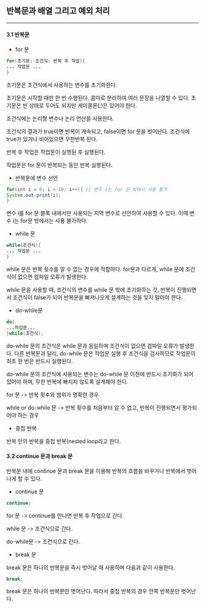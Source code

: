 ## 반복문과 배열 그리고 예외 처리



------



#### 3.1 반복문



- for 문



```java
for(초기문; 조건식; 반복 후 작업){
... 작업문 ...
}
```



초기문은 조건식에서 사용하는 변수를 초기화한다. 

초기문은 시작할 때만 한 번 수행된다. 콤마로 분리하여 여러 문장을 나열할 수 있다. 초기문은 빈 상태로 두어도 되지만 세미콜론(;)은 있어야 한다.



조건식에는 논리형 변수나 논리 연산을 사용한다.

조건식의 결과가 true이면 반복이 계속되고, false이면 for 문을 벗어난다. 조건식에 true가 있거나 비어있으면 무한반복 된다.



반복 후 작업은 작업문이 실행된 후 실행된다. 



작업문은 for 문이 반복되는 동안 반복 실행된다.



- 반복문에 변수 선언



```java
for(int i = 0; i < 10; i++){ // 변수 i는 for 문 밖에서 사용 불가
System.out.print(i);
}
```



변수 i를 for 문 블록 내에서만 사용되는 지역 변수로 선언하여 사용할 수 있다. 이때 변수 i는 for문 밖에서는 사용 불가하다.



- while 문



```java
while(조건식){
... 작업문 ...
}
```



while 문은 반복 횟수를 알 수 없는 경우에 적합하다. for문과 다르게, while 문에 조건식이 없으면 컴파일 오류가 발생한다. 

while 문을 사용할 때, 조건식의 변수를 while 문 밖에 초기화하는 것, 반복이 진행되면서 조건식이 false가 되어 반복문을 빠져나오게 설계하는 것을 잊지 말아야 한다.



- do-while문



```java
do{
...작업문...
}while(조건식);
```



do-while 문의 조건식은 while 문과 동일하며 조건식이 없으면 컴파일 오류가 발생한다. 다른 반복문과 달리, do-while 문은 작업문 실행 후 조건식을 검사하므로 작업문이 최초 한 번은 반드시 실행된다.

do-while 문의 조건식에 사용되는 변수는 do-while 문 이전에 반드시 초기화가 되어 있어야 하며, 무한 반복에 빠지지 않도록 설계해야 한다.



for 문 -> 반복 횟수와 범위가 명확한 경우

while or do-while 문 -> 반복 횟수를 처음부터 알 수 없고, 반복이 진행되면서 평가되어야 하는 경우



- 중첩 반복



반복 안의 반복을 중첩 반복(nested loop라고 한다. 



#### 3.2 continue 문과 break 문



반복문 내에 continue 문과 break 문을 이용해 반복의 흐름을 바꾸거나 반복에서 벗어나게 할 수 있다.



- continue 문



```java
continue;
```



for 문 -> continue를 만나면 반복 후 작업으로 간다.

while 문 -> 조건식으로 간다.

do-while문 -> 조건식으로 간다.



- break 문



break 문은 하나의 반복문을 즉시 벗어날 때 사용하며 다음과 같이 사용한다.



```java
break;
```



break 문은 하나의 반복문만 벗어난다. 따라서 중첩 반복의 경우 안쪽 반복문만 벗어난다. 